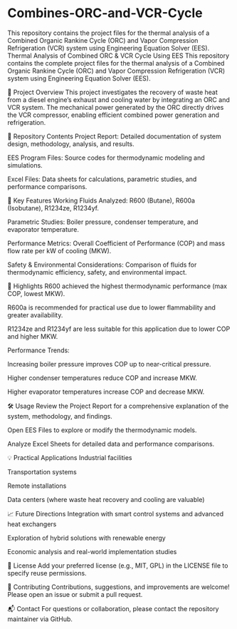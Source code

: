 # Combines-ORC-and-VCR-Cycle
This repository contains the project files for the thermal analysis of a Combined Organic Rankine Cycle (ORC) and Vapor Compression Refrigeration (VCR) system using Engineering Equation Solver (EES). 
Thermal Analysis of Combined ORC & VCR Cycle Using EES
This repository contains the complete project files for the thermal analysis of a Combined Organic Rankine Cycle (ORC) and Vapor Compression Refrigeration (VCR) system using Engineering Equation Solver (EES).

📄 Project Overview
This project investigates the recovery of waste heat from a diesel engine’s exhaust and cooling water by integrating an ORC and VCR system. The mechanical power generated by the ORC directly drives the VCR compressor, enabling efficient combined power generation and refrigeration.

📁 Repository Contents
Project Report: Detailed documentation of system design, methodology, analysis, and results.

EES Program Files: Source codes for thermodynamic modeling and simulations.

Excel Files: Data sheets for calculations, parametric studies, and performance comparisons.

🚀 Key Features
Working Fluids Analyzed: R600 (Butane), R600a (Isobutane), R1234ze, R1234yf.

Parametric Studies: Boiler pressure, condenser temperature, and evaporator temperature.

Performance Metrics: Overall Coefficient of Performance (COP) and mass flow rate per kW of cooling (MKW).

Safety & Environmental Considerations: Comparison of fluids for thermodynamic efficiency, safety, and environmental impact.

🌟 Highlights
R600 achieved the highest thermodynamic performance (max COP, lowest MKW).

R600a is recommended for practical use due to lower flammability and greater availability.

R1234ze and R1234yf are less suitable for this application due to lower COP and higher MKW.

Performance Trends:

Increasing boiler pressure improves COP up to near-critical pressure.

Higher condenser temperatures reduce COP and increase MKW.

Higher evaporator temperatures increase COP and decrease MKW.

🛠️ Usage
Review the Project Report for a comprehensive explanation of the system, methodology, and findings.

Open EES Files to explore or modify the thermodynamic models.

Analyze Excel Sheets for detailed data and performance comparisons.

💡 Practical Applications
Industrial facilities

Transportation systems

Remote installations

Data centers (where waste heat recovery and cooling are valuable)

📈 Future Directions
Integration with smart control systems and advanced heat exchangers

Exploration of hybrid solutions with renewable energy

Economic analysis and real-world implementation studies

📜 License
Add your preferred license (e.g., MIT, GPL) in the LICENSE file to specify reuse permissions.

🤝 Contributing
Contributions, suggestions, and improvements are welcome! Please open an issue or submit a pull request.

📬 Contact
For questions or collaboration, please contact the repository maintainer via GitHub.
